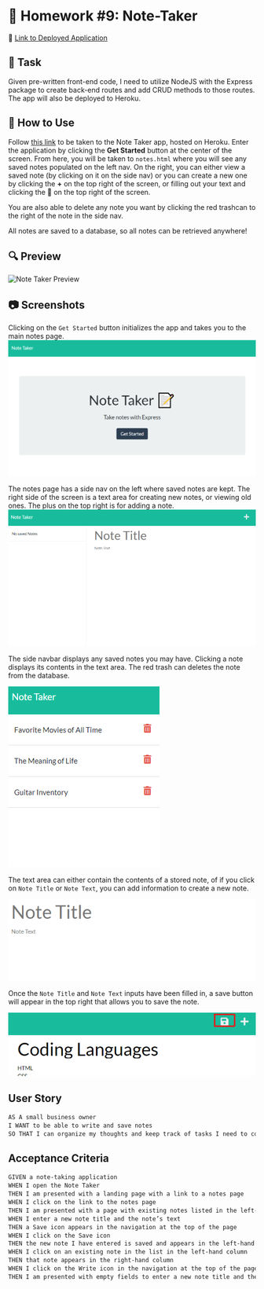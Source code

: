 # 📝 Homework #9: Note-Taker

📌 [Link to Deployed Application](https://awidener3-note-taker.herokuapp.com/)

## 🔨 Task
Given pre-written front-end code, I need to utilize NodeJS with the Express package to create back-end routes and add CRUD methods to those routes. The app will also be deployed to Heroku.

## 📎 How to Use
Follow [this link](https://awidener3-note-taker.herokuapp.com/) to be taken to the Note Taker app, hosted on Heroku. Enter the application by clicking the **Get Started** button at the center of the screen. From here, you will be taken to `notes.html` where you will see any saved notes populated on the left nav. On the right, you can either view a saved note (by clicking on it on the side nav) or you can create a new one by clicking the **+** on the top right of the screen, or filling out your text and clicking the 💾 on the top right of the screen.

You are also able to delete any note you want by clicking the red trashcan to the right of the note in the side nav.

All notes are saved to a database, so all notes can be retrieved anywhere!

## 🔍 Preview
![Note Taker Preview](images/note-taker-preview.gif)

## 📷 Screenshots
Clicking on the `Get Started` button initializes the app and takes you to the main notes page.
![Start Screen](images/usage-1.png)

The notes page has a side nav on the left where saved notes are kept. The right side of the screen is a text area for creating new notes, or viewing old ones. The plus on the top right is for adding a note. 
![Main notes Page](images/usage-2.png)

The side navbar displays any saved notes you may have. Clicking a note displays its contents in the text area. The red trash can deletes the note from the database.

![Side Navbar](images/usage-3.png)

The text area can either contain the contents of a stored note, of if you click on `Note Title` or `Note Text`, you can add information to create a new note.

![Text Area](images/usage-4.png)

Once the `Note Title` and `Note Text` inputs have been filled in, a save button will appear in the top right that allows you to save the note.

![Save Button and Add Button](images/usage-5.png)

## User Story

```md
AS A small business owner
I WANT to be able to write and save notes
SO THAT I can organize my thoughts and keep track of tasks I need to complete
```

## Acceptance Criteria

```md
GIVEN a note-taking application
WHEN I open the Note Taker
THEN I am presented with a landing page with a link to a notes page
WHEN I click on the link to the notes page
THEN I am presented with a page with existing notes listed in the left-hand column, plus empty fields to enter a new note title and the note’s text in the right-hand column
WHEN I enter a new note title and the note’s text
THEN a Save icon appears in the navigation at the top of the page
WHEN I click on the Save icon
THEN the new note I have entered is saved and appears in the left-hand column with the other existing notes
WHEN I click on an existing note in the list in the left-hand column
THEN that note appears in the right-hand column
WHEN I click on the Write icon in the navigation at the top of the page
THEN I am presented with empty fields to enter a new note title and the note’s text in the right-hand column
```